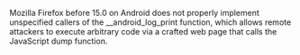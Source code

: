 Mozilla Firefox before 15.0 on Android does not properly implement unspecified callers of the __android_log_print function, which allows remote attackers to execute arbitrary code via a crafted web page that calls the JavaScript dump function.